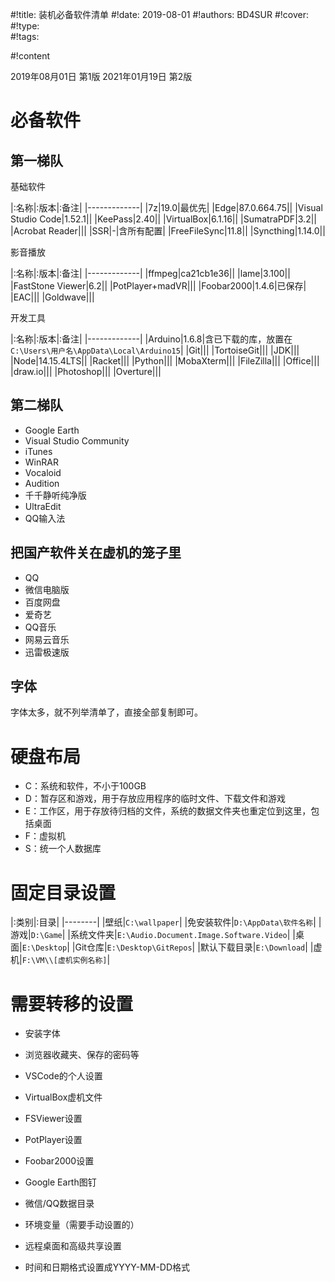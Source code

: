 
#!title:    装机必备软件清单
#!date:     2019-08-01
#!authors:  BD4SUR
#!cover:    
#!type:     
#!tags:     


#!content

2019年08月01日 第1版
2021年01月19日 第2版

# 必备软件

## 第一梯队

基础软件

|:名称|:版本|:备注|
|-------------|
|7z|19.0|最优先|
|Edge|87.0.664.75||
|Visual Studio Code|1.52.1||
|KeePass|2.40||
|VirtualBox|6.1.16||
|SumatraPDF|3.2||
|Acrobat Reader|||
|SSR|-|含所有配置|
|FreeFileSync|11.8||
|Syncthing|1.14.0||

影音播放

|:名称|:版本|:备注|
|-------------|
|ffmpeg|ca21cb1e36||
|lame|3.100||
|FastStone Viewer|6.2||
|PotPlayer+madVR|||
|Foobar2000|1.4.6|已保存|
|EAC|||
|Goldwave|||

开发工具

|:名称|:版本|:备注|
|-------------|
|Arduino|1.6.8|含已下载的库，放置在`C:\Users\用户名\AppData\Local\Arduino15`|
|Git|||
|TortoiseGit|||
|JDK|||
|Node|14.15.4LTS||
|Racket|||
|Python|||
|MobaXterm|||
|FileZilla|||
|Office|||
|draw.io|||
|Photoshop|||
|Overture|||

## 第二梯队

- Google Earth
- Visual Studio Community
- iTunes
- WinRAR
- Vocaloid
- Audition
- 千千静听纯净版
- UltraEdit
- QQ输入法

## 把国产软件关在虚机的笼子里

- QQ
- 微信电脑版
- 百度网盘
- 爱奇艺
- QQ音乐
- 网易云音乐
- 迅雷极速版

## 字体

字体太多，就不列举清单了，直接全部复制即可。

# 硬盘布局

- C：系统和软件，不小于100GB
- D：暂存区和游戏，用于存放应用程序的临时文件、下载文件和游戏
- E：工作区，用于存放待归档的文件，系统的数据文件夹也重定位到这里，包括桌面
- F：虚拟机
- S：统一个人数据库

# 固定目录设置

|:类别|:目录|
|--------|
|壁纸|`C:\wallpaper`|
|免安装软件|`D:\AppData\软件名称`|
|游戏|`D:\Game`|
|系统文件夹|`E:\Audio.Document.Image.Software.Video`|
|桌面|`E:\Desktop`|
|Git仓库|`E:\Desktop\GitRepos`|
|默认下载目录|`E:\Download`|
|虚机|`F:\VM\\[虚机实例名称]`|

# 需要转移的设置

- 安装字体
- 浏览器收藏夹、保存的密码等
- VSCode的个人设置
- VirtualBox虚机文件
- FSViewer设置
- PotPlayer设置
- Foobar2000设置
- Google Earth图钉
- 微信/QQ数据目录

- 环境变量（需要手动设置的）
- 远程桌面和高级共享设置
- 时间和日期格式设置成YYYY-MM-DD格式
